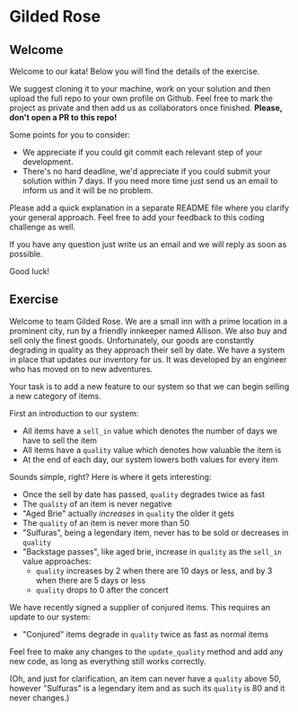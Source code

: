 # Gilded Rose

## Welcome

Welcome to our kata!
Below you will find the details of the exercise.

We suggest cloning it to your machine, work on your solution and then upload the full repo to your own profile on Github. Feel free to mark the project as private and then add us as collaborators once finished. **Please, don't open a PR to this repo!**

Some points for you to consider:

- We appreciate if you could git commit each relevant step of your development.
- There's no hard deadline, we'd appreciate if you could submit your solution within 7 days. If you need more time just send us an email to inform us and it will be no problem.

Please add a quick explanation in a separate README file where you clarify your general approach.
Feel free to add your feedback to this coding challenge as well.

If you have any question just write us an email and we will reply as soon as possible.

Good luck!

## Exercise

Welcome to team Gilded Rose. We are a small inn with a prime location in a prominent city, run by a friendly innkeeper named Allison. We also buy and sell only the finest goods. Unfortunately, our goods are constantly degrading in quality as they approach their sell by date. We have a system in place that updates our inventory for us. It was developed by an engineer who has moved on to new adventures.

Your task is to add a new feature to our system so that we can begin selling a new category of items.

First an introduction to our system:

- All items have a `sell_in` value which denotes the number of days we have to sell the item
- All items have a `quality` value which denotes how valuable the item is
- At the end of each day, our system lowers both values for every item

Sounds simple, right? Here is where it gets interesting:

- Once the sell by date has passed, `quality` degrades twice as fast
- The `quality` of an item is never negative
- "Aged Brie" actually _increases_ in `quality` the older it gets
- The `quality` of an item is never more than 50
- "Sulfuras", being a legendary item, never has to be sold or decreases in `quality`
- "Backstage passes", like aged brie, increase in `quality` as the `sell_in` value approaches:
  - `quality` increases by 2 when there are 10 days or less, and by 3 when there are 5 days or less
  - `quality` drops to 0 after the concert

We have recently signed a supplier of conjured items. This requires an update to our system:

- "Conjured" items degrade in `quality` twice as fast as normal items

Feel free to make any changes to the `update_quality` method and add any new code, as long as everything
still works correctly.

(Oh, and just for clarification, an item can never have a `quality` above 50, however "Sulfuras" is a
legendary item and as such its `quality` is 80 and it never changes.)
